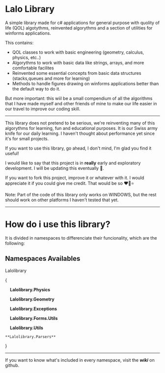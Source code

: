 # Lalo Library

A simple library made for c# applications for general purpose with quolity of life (QOL) algotythms, reinvented algorythms and a section of utilities for winforms applications.

This contains:
- QOL classes to work with basic engineering (geometry, calculus, physics, etc..)
- Algorythms to work with basic data like strings, arrays, and more comfortable facilites
- Reinvented some essential concepts from basic data structures (stacks,queues and more for learning)
- Methods to handle figures drawing on winforms applications better than the default way to do it.

But more important: this wiil be a small compendium of all the algorithms that I have made myself and other friends of mine to make our life easier in our travel to improve our coding skill. 

---

This library does not pretend to be serious, we're reinventing many of this algorythms for learning, fun and educational purposes. It is our Swiss army knife for our daily learning. I haven't thought about performance yet since it's for small projects.

If you want to use this library, go ahead, I don't mind, I'm glad you find it useful!

I would like to say that this project is in **really** early and exploratory development. I will be updating this eventually 🦊.

If you want to fork this project, improve it or whatever with it. I would appreciate it if you could give me credit. That would be so ♥️🦊⭐

Note: Part of the code of this library only works on WINDOWS, but the rest should work on other platforms I haven't tested that yet.

---
# How do i use this library?
It is divided in namespaces to differenciate their funcionality, which are the following:


## Namespaces Availables

Lalolibrary

{

    **Lalolibrary.Physics**

    **Lalolibrary.Geometry**

    **Lalolibrary.Exceptions**

    **Lalolibrary.Forms.Utils**

    **Lalolibrary.Utils**

    **Lalolibrary.Parsers**

}

---

If you want to know what's included in every namespace, visit the ***wiki*** on github. 
